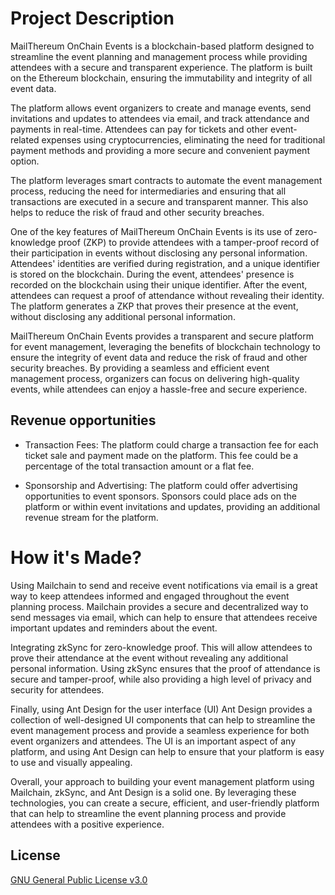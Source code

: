 # Project Description

MailThereum OnChain Events is a blockchain-based platform designed to streamline the event planning and management process while providing attendees with a secure and transparent experience. The platform is built on the Ethereum blockchain, ensuring the immutability and integrity of all event data.

The platform allows event organizers to create and manage events, send invitations and updates to attendees via email, and track attendance and payments in real-time. Attendees can pay for tickets and other event-related expenses using cryptocurrencies, eliminating the need for traditional payment methods and providing a more secure and convenient payment option.

The platform leverages smart contracts to automate the event management process, reducing the need for intermediaries and ensuring that all transactions are executed in a secure and transparent manner. This also helps to reduce the risk of fraud and other security breaches.

One of the key features of MailThereum OnChain Events is its use of zero-knowledge proof (ZKP) to provide attendees with a tamper-proof record of their participation in events without disclosing any personal information. Attendees' identities are verified during registration, and a unique identifier is stored on the blockchain. During the event, attendees' presence is recorded on the blockchain using their unique identifier. After the event, attendees can request a proof of attendance without revealing their identity. The platform generates a ZKP that proves their presence at the event, without disclosing any additional personal information.

MailThereum OnChain Events provides a transparent and secure platform for event management, leveraging the benefits of blockchain technology to ensure the integrity of event data and reduce the risk of fraud and other security breaches. By providing a seamless and efficient event management process, organizers can focus on delivering high-quality events, while attendees can enjoy a hassle-free and secure experience.

## Revenue opportunities
- Transaction Fees: The platform could charge a transaction fee for each ticket sale and payment made on the platform. This fee could be a percentage of the total transaction amount or a flat fee.

- Sponsorship and Advertising: The platform could offer advertising opportunities to event sponsors. Sponsors could place ads on the platform or within event invitations and updates, providing an additional revenue stream for the platform.

# How it's Made?

Using Mailchain to send and receive event notifications via email is a great way to keep attendees informed and engaged throughout the event planning process. Mailchain provides a secure and decentralized way to send messages via email, which can help to ensure that attendees receive important updates and reminders about the event.

Integrating zkSync for zero-knowledge proof. This will allow attendees to prove their attendance at the event without revealing any additional personal information. Using zkSync ensures that the proof of attendance is secure and tamper-proof, while also providing a high level of privacy and security for attendees.

Finally, using Ant Design for the user interface (UI) Ant Design provides a collection of well-designed UI components that can help to streamline the event management process and provide a seamless experience for both event organizers and attendees. The UI is an important aspect of any platform, and using Ant Design can help to ensure that your platform is easy to use and visually appealing.

Overall, your approach to building your event management platform using Mailchain, zkSync, and Ant Design is a solid one. By leveraging these technologies, you can create a secure, efficient, and user-friendly platform that can help to streamline the event planning process and provide attendees with a positive experience.

## License

[GNU General Public License v3.0](https://www.gnu.org/licenses/gpl-3.0.en.html)
